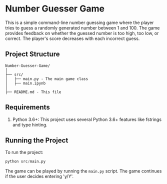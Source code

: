# Number Guesser Game

This is a simple command-line number guessing game where the player tries to guess a randomly generated number between 1 and 100. The game provides feedback on whether the guessed number is too high, too low, or correct. The player's score decreases with each incorrect guess.

## Project Structure

```
Number-Guesser-Game/
│
├── src/
│   ├── main.py - The main game class
│   ├── main.ipynb
│
├── README.md - This file
```

## Requirements

1. Python 3.6+: This project uses several Python 3.6+ features like fstrings and type hinting.

## Running the Project

To run the project:

```python
python src/main.py
```

The game can be played by running the `main.py` script. The game continues if the user decides entering 'y/Y'.
